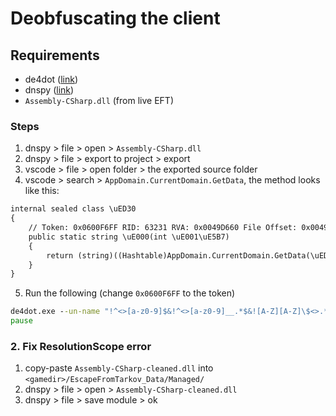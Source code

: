 # Deobfuscating the client

## Requirements

- de4dot ([link](https://github.com/spt-haru/de4dot))
- dnspy ([link](https://github.com/spt-haru/dnspy))
- `Assembly-CSharp.dll` (from live EFT)

### Steps

1. dnspy > file > open > `Assembly-CSharp.dll`
2. dnspy > file > export to project > export
3. vscode > file > open folder > the exported source folder
4. vscode > search > `AppDomain.CurrentDomain.GetData`, the method looks like this:

```cmd
internal sealed class \uED30
{
	// Token: 0x0600F6FF RID: 63231 RVA: 0x0049D660 File Offset: 0x0049B860
	public static string \uE000(int \uE001\uE5B7)
	{
		return (string)((Hashtable)AppDomain.CurrentDomain.GetData(\uED30.\uE002))[\uE001\uE5B7];
	}
}
```

5. Run the following (change `0x0600F6FF` to the token)

```cmd
de4dot.exe --un-name "!^<>[a-z0-9]$&!^<>[a-z0-9]__.*$&![A-Z][A-Z]\$<>.*$&^[a-zA-Z_<{$][a-zA-Z_0-9<>{}$.`-]*$" "Assembly-CSharp.dll" --strtyp delegate --strtok 0x0600F6FF
pause
```

### 2. Fix ResolutionScope error

1. copy-paste `Assembly-CSharp-cleaned.dll` into `<gamedir>/EscapeFromTarkov_Data/Managed/`
2. dnspy > file > open > `Assembly-CSharp-cleaned.dll`
3. dnspy > file > save module > ok
